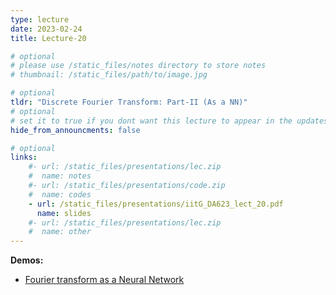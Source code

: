 ```yaml
---
type: lecture
date: 2023-02-24
title: Lecture-20

# optional
# please use /static_files/notes directory to store notes
# thumbnail: /static_files/path/to/image.jpg

# optional
tldr: "Discrete Fourier Transform: Part-II (As a NN)"
# optional
# set it to true if you dont want this lecture to appear in the updates section
hide_from_announcments: false

# optional
links: 
    #- url: /static_files/presentations/lec.zip
    #  name: notes
    #- url: /static_files/presentations/code.zip
    #  name: codes
    - url: /static_files/presentations/iitG_DA623_lect_20.pdf
      name: slides
    #- url: /static_files/presentations/lec.zip
    #  name: other
---
```


**Demos:**
- [Fourier transform as a Neural Network](https://neerajww.github.io/myblog/2020/06/14/Fourier_network.html)

<!-- - [Chapter 6: Lecture Notes for EE 261 - The Fourier Transform and its Applications, Brad Osgood](https://see.stanford.edu/materials/lsoftaee261/book-fall-07.pdf) -->

<!-- **Demos:**
- [Convolution Demo 1](https://dspillustrations.com/pages/posts/misc/convolution-examples-and-the-convolution-integral.html)
- [Convolution Demo 2](https://lpsa.swarthmore.edu/Convolution/CI.html)

**Viewings:**
- [Anatomy of human ear](https://www.youtube.com/watch?v=3G5jiXl2LSM) -->
